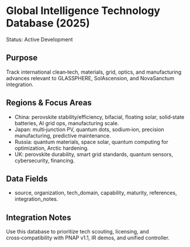 # Global Intelligence Technology Database (2025)

Status: Active Development

## Purpose
Track international clean‑tech, materials, grid, optics, and manufacturing advances relevant to GLASSPHERE, SolAscension, and NovaSanctum integration.

## Regions & Focus Areas
- China: perovskite stability/efficiency, bifacial, floating solar, solid‑state batteries, AI grid ops, manufacturing scale.
- Japan: multi‑junction PV, quantum dots, sodium‑ion, precision manufacturing, predictive maintenance.
- Russia: quantum materials, space solar, quantum computing for optimization, Arctic hardening.
- UK: perovskite durability, smart grid standards, quantum sensors, cybersecurity, financing.

## Data Fields
- source, organization, tech_domain, capability, maturity, references, integration_notes.

## Integration Notes
Use this database to prioritize tech scouting, licensing, and cross‑compatibility with PNAP v1.1, IR demos, and unified controller.

